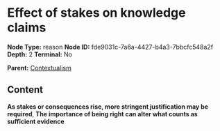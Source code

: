 # Effect of stakes on knowledge claims

**Node Type:** reason
**Node ID:** fde9031c-7a6a-4427-b4a3-7bbcfc548a2f
**Depth:** 2
**Terminal:** No

**Parent:** [Contextualism](contextualism.md)

## Content

**As stakes or consequences rise, more stringent justification may be required**, **The importance of being right can alter what counts as sufficient evidence**
